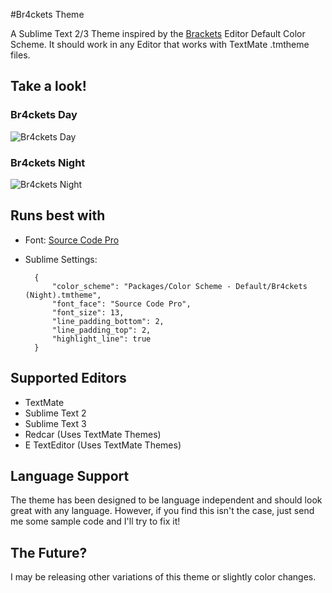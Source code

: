 #Br4ckets Theme

A Sublime Text 2/3 Theme inspired by the [Brackets](http://brackets.io/) Editor Default Color Scheme. It should work in any Editor that works with TextMate .tmtheme files.

## Take a look!

###  Br4ckets Day
![ Br4ckets Day](https://github.com/l4ci/Br4ckets-Theme/raw/master/Images/Br4ckets-Day.png)

###  Br4ckets Night
![ Br4ckets Night](https://github.com/l4ci/Br4ckets-Theme/raw/master/Images/Br4ckets-Night.png)

## Runs best with
* Font: [Source Code Pro](https://github.com/adobe/source-code-pro)
* Sublime Settings:

		{
			"color_scheme": "Packages/Color Scheme - Default/Br4ckets (Night).tmtheme",
			"font_face": "Source Code Pro",
			"font_size": 13,
			"line_padding_bottom": 2,
			"line_padding_top": 2,
			"highlight_line": true
		}

## Supported Editors
* TextMate
* Sublime Text 2
* Sublime Text 3
* Redcar (Uses TextMate Themes)
* E TextEditor (Uses TextMate Themes)


## Language Support
The theme has been designed to be language independent and should look great with any language. 
However, if you find this isn't the case, just send me some sample code and I'll try to fix it!

## The Future?
I may be releasing other variations of this theme or slightly color changes.
